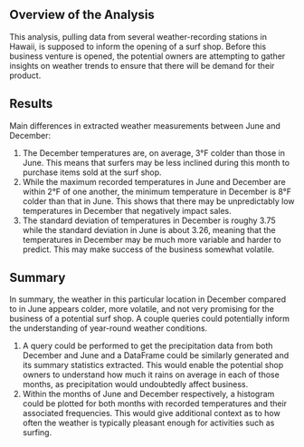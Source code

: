 ## Overview of the Analysis
This analysis, pulling data from several weather-recording stations in Hawaii, is supposed to inform the opening of a surf shop. Before this business venture is opened, the potential owners are attempting to gather insights on weather trends to ensure that there will be demand for their product. 

## Results 
Main differences in extracted weather measurements between June and December:
1. The December temperatures are, on average, 3°F colder than those in June. This means that surfers may be less inclined during this month to purchase items sold at the surf shop.
2. While the maximum recorded temperatures in June and December are within 2°F of one another, the minimum temperature in December is 8°F colder than that in June. This shows that there may be unpredictably low temperatures in December that negatively impact sales.
3. The standard deviation of temperatures in December is roughy 3.75 while the standard deviation in June is about 3.26, meaning that the temperatures in December may be much more variable and harder to predict. This may make success of the business somewhat volatile.   

## Summary
In summary, the weather in this particular location in December compared to in June appears colder, more volatile, and not very promising for the business of a potential surf shop. A couple queries could potentially inform the understanding of year-round weather conditions.
1. A query could be performed to get the precipitation data from both December and June and a DataFrame could be similarly generated and its summary statistics extracted. This would enable the potential shop owners to understand how much it rains on average in each of those months, as precipitation would undoubtedly affect business. 
2. Within the months of June and December respectively, a histogram could be plotted for both months with recorded temperatures and their associated frequencies. This would give additional context as to how often the weather is typically pleasant enough for activities such as surfing. 
